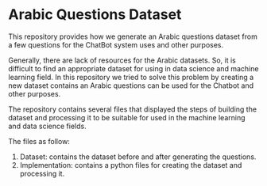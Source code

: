 # Arabic Questions Dataset

This repository provides how we generate an Arabic questions dataset from a few questions for the ChatBot system uses and other purposes.

 Generally, there are lack of resources for the Arabic datasets. So, it is difficult to find an appropriate dataset for using in data science and machine learning field. In this repository we tried to solve this problem by creating a new dataset contains an Arabic questions can be used for the Chatbot and other purposes.
 
 The repository contains several files that displayed the steps of building the dataset and processing it to be suitable for used in the machine learning and data science fields.

The files as follow:
1. Dataset: contains the dataset before and after generating the questions.
2. Implementation: contains a python files for creating the dataset and processing it.
